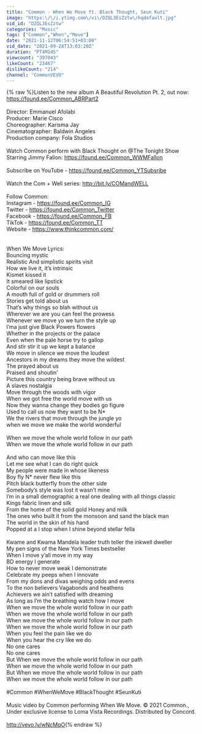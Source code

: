 ```yaml
---
title: "Common - When We Move ft. Black Thought, Seun Kuti"
image: "https:\/\/i.ytimg.com\/vi\/DZQL3EsZztw\/hqdefault.jpg"
vid_id: "DZQL3EsZztw"
categories: "Music"
tags: ["Common","When","Move"]
date: "2021-11-12T06:54:51+03:00"
vid_date: "2021-09-28T13:03:20Z"
duration: "PT4M14S"
viewcount: "397043"
likeCount: "23467"
dislikeCount: "214"
channel: "CommonVEVO"
---
```

{% raw %}Listen to the new album A Beautiful Revolution Pt. 2, out now: <a rel="nofollow" target="blank" href="https://found.ee/Common_ABRPart2">https://found.ee/Common_ABRPart2</a><br /><br />Director: Emmanuel Afolabi<br />Producer: Marie Cisco<br />Choreographer: Karisma Jay <br />Cinematographer: Baldwin Angeles<br />Production company: Fola Studios<br /><br />Watch Common perform with Black Thought on  @The Tonight Show Starring Jimmy Fallon: <a rel="nofollow" target="blank" href="https://found.ee/Common_WWMFallon">https://found.ee/Common_WWMFallon</a><br /><br />Subscribe on YouTube - <a rel="nofollow" target="blank" href="https://found.ee/Common_YTSubsribe">https://found.ee/Common_YTSubsribe</a><br /><br />Watch the Com + Well series: <a rel="nofollow" target="blank" href="http://bit.ly/COMandWELL">http://bit.ly/COMandWELL</a><br /><br />Follow Common:<br />Instagram - <a rel="nofollow" target="blank" href="https://found.ee/Common_IG">https://found.ee/Common_IG</a><br />Twitter - <a rel="nofollow" target="blank" href="https://found.ee/Common_Twitter">https://found.ee/Common_Twitter</a><br />Facebook - <a rel="nofollow" target="blank" href="https://found.ee/Common_FB">https://found.ee/Common_FB</a><br />TikTok - <a rel="nofollow" target="blank" href="https://found.ee/Common_TT">https://found.ee/Common_TT</a><br />Website - <a rel="nofollow" target="blank" href="https://www.thinkcommon.com/">https://www.thinkcommon.com/</a><br /><br /><br />When We Move Lyrics: <br />Bouncing mystic<br />Realistic And simplistic spirits visit<br />How we live it, it’s intrinsic<br />Kismet kissed it<br />It smeared like lipstick<br />Colorful on our souls<br />A mouth full of gold or drummers roll<br />Stories get told about us<br />That’s why things so blah without us<br />Wherever we are you can feel the prowess<br />Whenever we move yo we turn the style up<br />I’ma just give Black Powers flowers<br />Whether in the projects or the palace<br />Even when the pale horse try to gallop<br />And stir stir it up we kept a balance<br />We move in silence we move the loudest<br />Ancestors in my dreams they move the wildest<br />The prayed about us<br />Praised and shoutin’<br />Picture this country being brave without us<br />A slaves nostalgia<br />Move through the woods with vigor<br />When we got free the world move with us<br />Now they wanna change they bodies go figure<br />Used to call us now they want to be N*<br />We the rivers that move through the jungle yo<br />when we move we make the world wonderful<br /><br />When we move the whole world follow in our path<br />When we move the whole world follow in our path<br /><br />And who can move like this<br />Let me see what I can do right quick<br />My people were made in whose likeness<br />Boy fly N* never flew like this<br />Pitch black butterfly from the other side<br />Somebody’s style was lost it wasn’t mine<br />I’m in a small demographic a real one dealing with all things classic<br />Kings fabric linen and silk<br />From the home of the solid gold Honey and milk<br />The ones who built it from the monsoon and sand the black man<br />The world in the skin of his hand <br />Popped at a I stop  when I shine beyond stellar fella<br /><br />Kwame and Kwama Mandela leader truth teller the inkwell dweller<br />My pen signs of the New York Times bestseller<br />When I move y’all move in my way<br />BD energy I generate<br />How to never move weak I demonstrate<br />Celebrate my peeps when I innovate<br />From my dons and divas weighing odds and evens<br />To the non believers Vagabonds and heathens<br />Achievers we ain’t satisfied with dreaming<br />As long as I’m the breathing watch how I move<br />When we move the whole world follow in our path<br />When we move the whole world follow in our path<br />When we move the whole world follow in our path<br />When we move the whole world follow in our path<br />When you feel the pain like we do<br />When you hear the cry like we do<br />No one cares<br />No one cares<br />But When we move the whole world follow in our path<br />When we move the whole world follow in our path<br />But When we move the whole world follow in our path<br />When we move the whole world follow in our path<br /><br />#Common #WhenWeMove #BlackThought #SeunKuti<br /><br />Music video by Common performing When We Move. © 2021 Common., Under exclusive license to Loma Vista Recordings. Distributed by Concord.<br /><br /><a rel="nofollow" target="blank" href="http://vevo.ly/wNcMqO">http://vevo.ly/wNcMqO</a>{% endraw %}

